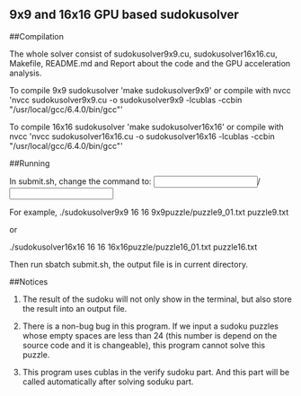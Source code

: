 9x9 and 16x16 GPU based sudokusolver
----------------------------------------------------

##Compilation 

The whole solver consist of sudokusolver9x9.cu, sudokusolver16x16.cu, Makefile,
README.md and Report about the code and the GPU acceleration analysis. 

To compile 9x9 sudokusolver
'make sudokusolver9x9'
or compile with nvcc 'nvcc sudokusolver9x9.cu -o sudokusolver9x9 -lcublas -ccbin "/usr/local/gcc/6.4.0/bin/gcc"'

To compile 16x16 sudokusolver
'make sudokusolver16x16'
or compile with nvcc 'nvcc sudokusolver16x16.cu -o sudokusolver16x16 -lcublas -ccbin "/usr/local/gcc/6.4.0/bin/gcc"'

##Running

In submit.sh, change the command to: <sudokusolvername> <number of threads per block> <number of blocks> <input sudoku file directory>/<input sudoku file> <output file>

For example,
./sudokusolver9x9 16 16 9x9puzzle/puzzle9_01.txt puzzle9.txt

or

./sudokusolver16x16 16 16 16x16puzzle/puzzle16_01.txt puzzle16.txt

Then run sbatch submit.sh, the output file is in current directory.

##Notices

1. The result of the sudoku will not only show in the terminal, but also store the result into an output file. 

2. There is a non-bug bug in this program. If we input a sudoku puzzles whose empty spaces are less than 24 (this number is depend on the source code and it is changeable), this program cannot solve this puzzle.

3. This program uses cublas in the verify sudoku part. And this part will be called automatically after solving soduku part. 
